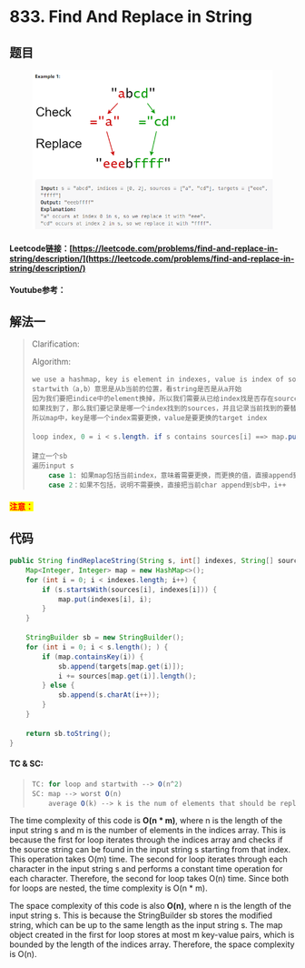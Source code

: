 # 833. Find And Replace in String

## 题目

<figure><img src="../../.gitbook/assets/image (1).png" alt=""><figcaption></figcaption></figure>

#### Leetcode链接：[https://leetcode.com/problems/find-and-replace-in-string/description/](https://leetcode.com/problems/find-and-replace-in-string/description/)

#### Youtube参考：

## 解法一

> Clarification:&#x20;
>
> Algorithm:&#x20;
>
> ```java
> we use a hashmap, key is element in indexes, value is index of sources elements
> startwith（a,b）意思是从b当前的位置，看string是否是从a开始
> 因为我们要把indice中的element换掉，所以我们需要从已给index找是否存在sources
> 如果找到了，那么我们要记录是哪一个index找到的sources，并且记录当前找到的要替换为哪一个sources
> 所以map中，key是哪一个index需要更换，value是要更换的target index
>
> loop index, 0 = i < s.length. if s contains sources[i] ==> map.put(index[i], i)
>
> 建立一个sb
> 遍历input s
>     case 1: 如果map包括当前index，意味着需要更换，而更换的值，直接append到sb中，index是map的value，i = sources[i]的长度
>     case 2：如果不包括，说明不需要换，直接把当前char append到sb中，i++
> ```

#### <mark style="color:red;">注意：</mark>

## 代码

```java
public String findReplaceString(String s, int[] indexes, String[] sources, String[] targets) {
    Map<Integer, Integer> map = new HashMap<>();
    for (int i = 0; i < indexes.length; i++) {
        if (s.startsWith(sources[i], indexes[i])) {
            map.put(indexes[i], i);
        }
    }

    StringBuilder sb = new StringBuilder();
    for (int i = 0; i < s.length(); ) {
        if (map.containsKey(i)) {
            sb.append(targets[map.get(i)]);
            i += sources[map.get(i)].length();
        } else {
            sb.append(s.charAt(i++));
        }
    }
    
    return sb.toString();
}
```

#### TC & SC:&#x20;

> ```java
> TC: for loop and startwith --> O(n^2)
> SC: map --> worst O(n)
>     average O(k) --> k is the num of elements that should be replaced
> ```

The time complexity of this code is **O(n \* m)**, where n is the length of the input string s and m is the number of elements in the indices array. This is because the first for loop iterates through the indices array and checks if the source string can be found in the input string s starting from that index. This operation takes O(m) time. The second for loop iterates through each character in the input string s and performs a constant time operation for each character. Therefore, the second for loop takes O(n) time. Since both for loops are nested, the time complexity is O(n \* m).

The space complexity of this code is also **O(n)**, where n is the length of the input string s. This is because the StringBuilder sb stores the modified string, which can be up to the same length as the input string s. The map object created in the first for loop stores at most m key-value pairs, which is bounded by the length of the indices array. Therefore, the space complexity is O(n).
